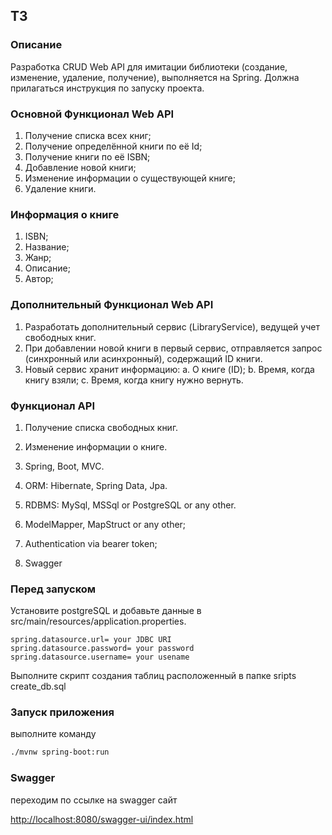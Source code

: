 ## ТЗ

### Описание
Разработка CRUD Web API для имитации библиотеки (создание, изменение, удаление,
получение), выполняется на Spring.
Должна прилагаться инструкция по запуску проекта.

### Основной Функционал Web API

1. Получение списка всех книг;
2. Получение определённой книги по её Id;
3. Получение книги по её ISBN;
4. Добавление новой книги;
5. Изменение информации о существующей книге;
6. Удаление книги.

### Информация о книге

1. ISBN;
2. Название;
3. Жанр;
4. Описание;
5. Автор;

### Дополнительный Функционал Web API
1. Разработать дополнительный сервис (LibraryService), ведущей учет
   свободных книг.
2. При добавлении новой книги в первый сервис, отправляется запрос
   (синхронный или асинхронный), содержащий ID книги.
3. Новый сервис хранит информацию:
   a. О книге (ID);
   b. Время, когда книгу взяли;
   c. Время, когда книгу нужно вернуть.

### Функционал API

1. Получение списка свободных книг.
2. Изменение информации о книге.

3. Spring, Boot, MVC.
4. ORM: Hibernate, Spring Data, Jpa.
5. RDBMS: MySql, MSSql or PostgreSQL or any other.
6. ModelMapper, MapStruct or any other;
7. Authentication via bearer token;
8. Swagger


### Перед запуском

Установите postgreSQL и добавьте данные в src/main/resources/application.properties.
```properties
spring.datasource.url= your JDBC URI
spring.datasource.password= your password
spring.datasource.username= your usename

```

Выполните скрипт создания таблиц расположенный в папке sripts create_db.sql 


### Запуск приложения

выполните команду
```bash
./mvnw spring-boot:run
```

### Swagger

переходим по ссылке на swagger сайт

<http://localhost:8080/swagger-ui/index.html>

